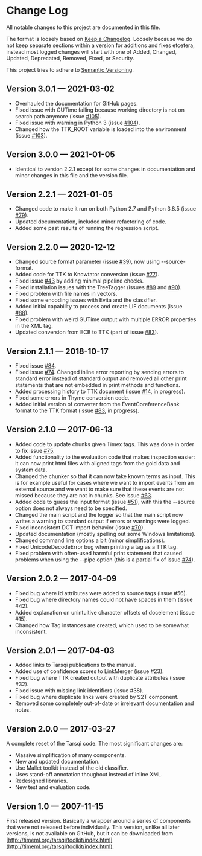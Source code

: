 # Change Log

All notable changes to this project are documented in this file.

The format is loosely based on [Keep a Changelog](http://keepachangelog.com/). Loosely because we do not keep separate sections within a version for additions and fixes etcetera, instead most logged changes will start with one of Added, Changed, Updated, Deprecated, Removed, Fixed, or Security.

This project tries to adhere to [Semantic Versioning](http://semver.org/).



## Version 3.0.1 — 2021-03-02

- Overhauled the documentation for GitHub pages.
- Fixed issue with GUTime failing because working directory is not on search path anymore (issue [#105](https://github.com/tarsqi/ttk/issues/105)).
- Fixed issue with warning in Python 3 (issue [#104](https://github.com/tarsqi/ttk/issues/104)).
- Changed how the TTK_ROOT variable is loaded into the environment (issue [#103](https://github.com/tarsqi/ttk/issues/103)).

## Version 3.0.0 — 2021-01-05

- Identical to version 2.2.1 except for some changes in documentation and minor changes in this file and the version file.

## Version 2.2.1 — 2021-01-05

- Changed code to make it run on both Python 2.7 and Python 3.8.5  (issue [#79](https://github.com/tarsqi/ttk/issues/79)).
- Updated documentation, included minor refactoring of code.
- Added some past results of running the regression script.


## Version 2.2.0 — 2020-12-12

- Changed source format parameter (issue [#39](https://github.com/tarsqi/ttk/issues/39)), now using --source-format.
- Added code for TTK to Knowtator conversion (issue [#77](https://github.com/tarsqi/ttk/issues/77)).
- Fixed issue [#43](https://github.com/tarsqi/ttk/issues/43) by adding minimal pipeline checks.
- Fixed installation issues with the TreeTagger (issues [#89](https://github.com/tarsqi/ttk/issues/89) and [#90](https://github.com/tarsqi/ttk/issues/90)).
- Fixed problem with file names in vectors.
- Fixed some encoding issues with Evita and the classifier.
- Added initial capability to process and create LIF documents (issue [#88](https://github.com/tarsqi/ttk/issues/88)).
- Fixed problem with weird GUTime output with multiple ERROR properties in the XML tag.
- Updated conversion from ECB to TTK (part of issue [#83](https://github.com/tarsqi/ttk/issues/83)).


## Version 2.1.1 — 2018-10-17

- Fixed issue [#84](https://github.com/tarsqi/ttk/issues/84).
- Fixed issue [#74](https://github.com/tarsqi/ttk/issues/74). Changed inline error reporting by sending errors to standard error instead of standard output and removed all other print statements that are not embedded in print methods and functions.
- Added processing history to TTK document (issue [#14](https://github.com/tarsqi/ttk/issues/14), in progress).
- Fixed some errors in Thyme conversion code.
- Added initial version of converter from the EventCoreferenceBank format to the TTK format (issue [#83](https://github.com/tarsqi/ttk/issues/83), in progress).


## Version 2.1.0 — 2017-06-13

- Added code to update chunks given Timex tags. This was done in order to fix issue [#75](https://github.com/tarsqi/ttk/issues/75).
- Added functionality to the evaluation code that makes inspection easier: it can now print html files with aligned tags from the gold data and system data.
- Changed the chunker so that it can now take known terms as input. This is for example useful for cases where we want to import events from an external source and we want to make sure that these events are not missed because they are not in chunks. See issue [#63](https://github.com/tarsqi/ttk/issues/63).
- Added code to guess the input format (issue [#51](https://github.com/tarsqi/ttk/issues/63)), with this the --source option does not always need to be specified.
- Changed the main script and the logger so that the main script now writes a warning to standard output if errors or warnings were logged.
- Fixed inconsistent DCT import behavior (issue [#70](https://github.com/tarsqi/ttk/issues/70)).
- Updated documentation (mostly spelling out some Windows limitations).
- Changed command line options a bit (minor simplifications).
- Fixed UnicodeDecodeError bug when printing a tag as a TTK tag.
- Fixed problem with often-used harmful print statement that caused problems when using the --pipe option (this is a partial fix of issue [#74](https://github.com/tarsqi/ttk/issues/74)).


## Version 2.0.2 — 2017-04-09

- Fixed bug where id attributes were added to source tags (issue #56).
- Fixed bug where directory names could not have spaces in them (issue #42).
- Added explanation on unintuitive character offsets of docelement (issue #15).
- Changed how Tag instances are created, which used to be somewhat inconsistent.


## Version 2.0.1 — 2017-04-03

- Added links to Tarsqi publications to the manual.
- Added use of confidence scores to LinkMerger (issue #23).
- Fixed bug where TTK created output with duplicate attributes (issue #32).
- Fixed issue with missing link identifiers (issue #38).
- Fixed bug where duplicate links were created by S2T component.
- Removed some completely out-of-date or irrelevant documentation and notes.


## Version 2.0.0 — 2017-03-27

A complete reset of the Tarsqi code. The most significant changes are:

- Massive simplification of many components.
- New and updated documentation.
- Use Mallet toolkit instead of the old classifier.
- Uses stand-off annotation thoughout instead of inline XML.
- Redesigned libraries.
- New test and evaluation code.


## Version 1.0 — 2007-11-15

First released version. Basically a wrapper around a series of components that were not released before individually. This version, unlike all later versions, is not available on GitHub, but it can be downloaded from [http://timeml.org/tarsqi/toolkit/index.html](http://timeml.org/tarsqi/toolkit/index.html).
